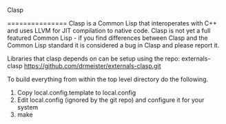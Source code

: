 Clasp

===============
Clasp is a Common Lisp that interoperates with C++ and uses LLVM for JIT compilation to native code.
Clasp is not yet a full featured Common Lisp - if you find differences between Clasp and the Common Lisp standard it is considered a bug in Clasp and please report it.


Libraries that clasp depends on can be setup using the repo: externals-clasp
https://github.com/drmeister/externals-clasp.git


To build everything from within the top level directory do the following.

1) Copy local.config.template to local.config
2) Edit local.config (ignored by the git repo) and configure it for your system
3) make

